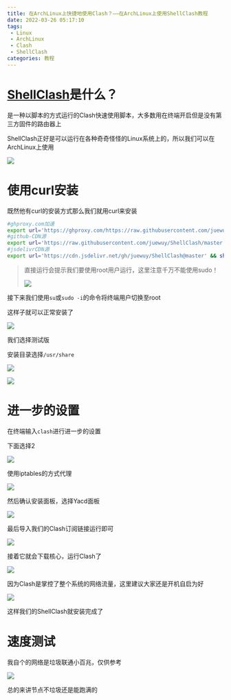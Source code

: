 ```yaml
---
title: 在ArchLinux上快捷地使用Clash？——在ArchLinux上使用ShellClash教程
date: 2022-03-26 05:17:10
tags: 
 - Linux
 - ArchLinux
 - Clash
 - ShellClash
categories: 教程
---
```


# [ShellClash](https://github.com/juewuy/ShellClash)是什么？

是一种以脚本的方式运行的Clash快速使用脚本，大多数用在终端开启但是没有第三方固件的路由器上

ShellClash正好是可以运行在各种奇奇怪怪的Linux系统上的，所以我们可以在ArchLinux上使用

![](https://pic.lanta.cyou/20220326052051.png)

# 使用curl安装

既然他有curl的安装方式那么我们就用curl来安装

```bash
#ghproxy.com加速
export url='https://ghproxy.com/https://raw.githubusercontent.com/juewuy/ShellClash/master' && sh -c "$(curl -kfsSl $url/install.sh)" && source /etc/profile &> /dev/null
#github-CDN源
export url='https://raw.githubusercontent.com/juewuy/ShellClash/master' && sh -c "$(curl -kfsSl $url/install.sh)" && source /etc/profile &> /dev/null
#jsdelivrCDN源
export url='https://cdn.jsdelivr.net/gh/juewuy/ShellClash@master' && sh -c "$(curl -kfsSl $url/install.sh)" && source /etc/profile &> /dev/null
```

<div class="warning">

> 直接运行会提示我们要使用root用户运行，这里注意千万不能使用sudo！
>
> ![](https://pic.lanta.cyou/img/20220326052307.png)

</div>

接下来我们使用`su`或`sudo -i`的命令将终端用户切换至root

这样子就可以正常安装了

![](https://pic.lanta.cyou/img/20220326052457.png)

我们选择测试版

安装目录选择`/usr/share`

![](https://pic.lanta.cyou/img/20220326052527.png)

![](https://pic.lanta.cyou/img/20220326052558.png)

# 进一步的设置

在终端输入`clash`进行进一步的设置

下面选择2

![](https://pic.lanta.cyou/img/20220326052703.png)

使用iptables的方式代理

![](https://pic.lanta.cyou/img/20220326052558.png)

然后确认安装面板，选择Yacd面板

![](https://pic.lanta.cyou/img/20220326052856.png)

最后导入我们的Clash订阅链接运行即可

![](https://pic.lanta.cyou/img/20220326053029.png)

接着它就会下载核心，运行Clash了

![](https://pic.lanta.cyou/img/20220326053121.png)

因为Clash是掌控了整个系统的网络流量，这里建议大家还是开机自启为好

![](https://pic.lanta.cyou/img/20220326053121.png)

这样我们的ShellClash就安装完成了

# 速度测试

我自个的网络是垃圾联通小百兆，仅供参考

![](https://pic.lanta.cyou/img/20220326054032.png)

总的来讲节点不垃圾还是能跑满的